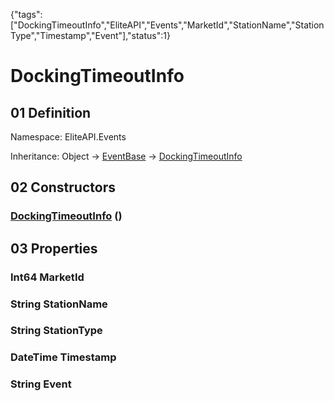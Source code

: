 {"tags":["DockingTimeoutInfo","EliteAPI","Events","MarketId","StationName","StationType","Timestamp","Event"],"status":1}

# DockingTimeoutInfo

## 01 Definition

Namespace: <span class='code'>EliteAPI.Events</span>

Inheritance: <span class='code'>Object</span> → <span class='code'>[EventBase](../../EliteAPI/Events/EventBase.html)</span> → <span class='code'>[DockingTimeoutInfo](../../EliteAPI/Events/DockingTimeoutInfo.html)</span>

## 02 Constructors

### <span class='code'>[DockingTimeoutInfo](../../EliteAPI/Events/DockingTimeoutInfo.html)</span> ()

## 03 Properties

### <span class='code'>Int64</span> MarketId

### <span class='code'>String</span> StationName

### <span class='code'>String</span> StationType

### <span class='code'>DateTime</span> Timestamp

### <span class='code'>String</span> Event

